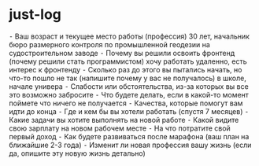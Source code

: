 # just-log
⁃ Ваш возраст и текущее место работы (профессия)
30 лет, начальник бюро размерного контроля по промышленной геодезии на судостроительном заводе
⁃ Почему вы решили освоить фронтенд (почему решили стать программистом)
хочу работать удаленно, есть  интерес к фронтенду
⁃ Сколько раз до этого вы пытались начать, но что-то пошло не так (напишите почему у вас не получалось)
в школе, начале универа 
⁃ Слабости или обстоятельства, из-за которых вы все это возможно забросите
⁃ Что будете делать, если в какой-то момент поймете что ничего не получается
⁃ Качества, которые помогут вам идти до конца
⁃ Где и кем бы вы хотели работать (спустя 7 месяцев)
⁃ Какие задачи вы хотите выполнять на новой работе
⁃ Какой видите свою зарплату на новом рабочем месте
⁃ На что потратите свой первый доход
⁃ Как будете развиваться после марафона (ваш план на ближайшие 2-3 года)
⁃ Изменит ли новая профессия вашу жизнь (если да, опишите эту новую жизнь детально)
